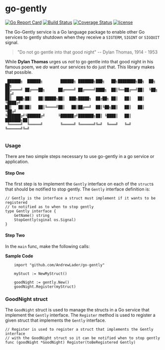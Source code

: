 # go-gently

[![Go Report Card](https://goreportcard.com/badge/github.com/andrewlader/go-gently)](https://goreportcard.com/report/github.com/andrewlader/go-gently)
[![Build Status](https://travis-ci.org/AndrewLader/ggo-gently.svg?branch=master)](https://travis-ci.org/AndrewLader/go-gently)
[![Coverage Status](https://coveralls.io/repos/github/AndrewLader/go-gently/badge.svg?branch=master)](https://coveralls.io/github/AndrewLader/go-gently?branch=master)
[![license](https://img.shields.io/github/license/mashape/apistatus.svg)](https://github.com/AndrewLader/go-gently/blob/master/LICENSE)

The Go-Gently service is a Go language package to enable other Go services to gently shutdown when they receive a `SIGTERM`, `SIGINT` or `SIGQUIT` signal.

> "Do not go gentle into that good night"
> -- Dylan Thomas, 1914 - 1953

While **Dylan Thomas** urges us _not_ to go gentle into that good night in his famous poem, we _do_ want our services to do just that. This library makes that possible.


```
 ██████╗  ██████╗        ██████╗ ███████╗███╗   ██╗████████╗██╗  ██╗   ██╗
██╔════╝ ██╔═══██╗      ██╔════╝ ██╔════╝████╗  ██║╚══██╔══╝██║  ╚██╗ ██╔╝
██║  ███╗██║   ██║█████╗██║  ███╗█████╗  ██╔██╗ ██║   ██║   ██║   ╚████╔╝ 
██║   ██║██║   ██║╚════╝██║   ██║██╔══╝  ██║╚██╗██║   ██║   ██║    ╚██╔╝  
╚██████╔╝╚██████╔╝      ╚██████╔╝███████╗██║ ╚████║   ██║   ███████╗██║   
 ╚═════╝  ╚═════╝        ╚═════╝ ╚══════╝╚═╝  ╚═══╝   ╚═╝   ╚══════╝╚═╝   
                                                                          
```

### Usage

There are two simple steps necessary to use go-gently in a go service or application.

#### Step One
The first step is to implement the `Gently` interface on each of the `struct`s that should be notified to stop gently. The `Gently` interface definition is:

```
// Gently is the interface a struct must implement if it wants to be registered
// to notified as to when to stop gently
type Gently interface {
	GetName() string
	StopGently(sginal os.Signal)
}
```

#### Step Two
In the `main` func, make the following calls:

**Sample Code**
```
    import "github.com/AndrewLader/go-gently"

    myStuct := NewMyStruct()

    goodNight := gently.New()
    goodNight.Register(myStruct)
```

### GoodNight struct
The `GoodNight` struct is used to manage the structs in a Go service that implement the `Gently` interface. The `Register` method is used to register a given struct that implements the `Gently` interface.

```
// Register is used to register a struct that implements the Gently interface
// with the GoodNight struct so it can be notified when to stop gently
func (goodNight *GoodNight) Register(toBeRegistered Gently)
```
